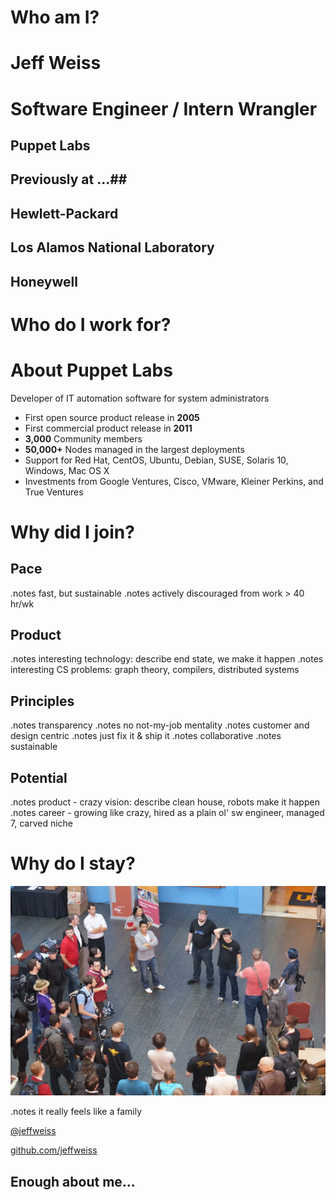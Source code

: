 <!SLIDE center>
# Who am I? #

<!SLIDE center>
# Jeff Weiss #

<!SLIDE center>

# Software Engineer / Intern Wrangler #
## Puppet Labs ##

<!SLIDE center>
## Previously at ...##

<!SLIDE center>
## Hewlett-Packard ##

<!SLIDE center>
## Los Alamos National Laboratory ##

<!SLIDE center>
## Honeywell ##

<!SLIDE center>
# Who do I work for? #

<!SLIDE smbullets small>
# About Puppet Labs #

Developer of IT automation software for system administrators

* First open source product release in **2005**
* First commercial product release in **2011**
* **3,000** Community members
* **50,000+** Nodes managed in the largest deployments
* Support for Red Hat, CentOS, Ubuntu, Debian, SUSE, Solaris 10, Windows, Mac OS X
* Investments from Google Ventures, Cisco, VMware, Kleiner Perkins, and True Ventures

<!SLIDE center>
# Why did I join? #

<!SLIDE center>
## Pace ##

.notes fast, but sustainable
.notes actively discouraged from work > 40 hr/wk

<!SLIDE center>
## Product ##

.notes interesting technology: describe end state, we make it happen
.notes interesting CS problems: graph theory, compilers, distributed systems

<!SLIDE center>
## Principles ##

.notes transparency
.notes no not-my-job mentality
.notes customer and design centric
.notes just fix it & ship it
.notes collaborative
.notes sustainable

<!SLIDE center>
## Potential ##

.notes product - crazy vision: describe clean house, robots make it happen
.notes career - growing like crazy, hired as a plain ol' sw engineer, managed 7, carved niche

<!SLIDE center>
# Why do I stay? #
![People](smaller.jpeg)

.notes it really feels like a family

<!SLIDE center>
[@jeffweiss](http://twitter.com/jeffweiss)

[github.com/jeffweiss](https://github.com/jeffweiss)

<!SLIDE center>
## Enough about me... ##